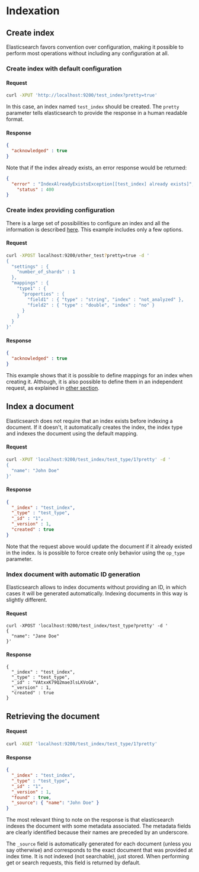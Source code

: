 # Indexation

## Create index

Elasticsearch favors convention over configuration, making it possible to perform most operations without including any configuration at all.

### Create index with default configuration

#### Request

``` bash
curl -XPUT 'http://localhost:9200/test_index?pretty=true'
```

In this case, an index named ```test_index``` should be created. The ```pretty``` parameter tells elasticsearch to provide the response in a human readable format.

#### Response

``` json
{
  "acknowledged" : true
}
```

Note that if the index already exists, an error response would be returned:

``` json
{
  "error" : "IndexAlreadyExistsException[[test_index] already exists]",
    "status" : 400
}
```

### Create index providing configuration

There is a large set of possibilities to configure an index and all the information is described [here](http://www.elasticsearch.org/guide/en/elasticsearch/reference/current/index-modules.html).
This example includes only a few options.

#### Request

``` bash
curl -XPOST localhost:9200/other_test?pretty=true -d '
{
  "settings" : {
    "number_of_shards" : 1
  },
  "mappings" : {
    "type1" : {
      "properties" : {
        "field1" : { "type" : "string", "index" : "not_analyzed" },
        "field2" : { "type" : "double", "index" : "no" }
      }
    }
  }
}'
```

#### Response

``` json
{
  "acknowledged" : true
}
```

This example shows that it is possible to define mappings for an index when creating it.
Although, it is also possible to define them in an independent request, as explained in [other section](mapping.md).


## Index a document

Elasticsearch does not require that an index exists before indexing a document.
If it doesn't, it automatically creates the index, the index type and indexes the document using the default mapping.

#### Request

``` bash
curl -XPUT 'localhost:9200/test_index/test_type/1?pretty' -d '
{
  "name": "John Doe"
}'
```

#### Response

``` json
{
  "_index" : "test_index",
  "_type" : "test_type",
  "_id" : "1",
  "_version" : 1,
  "created" : true
}
```
Note that the request above would update the document if it already existed in the index. Is is possible to force create only behavior using the ```op_type``` parameter.

### Index document with automatic ID generation

Elasticsearch allows to index documents without providing an ID, in which cases it will be generated automatically.
Indexing documents in this way is slightly different.

#### Request

```
curl -XPOST 'localhost:9200/test_index/test_type?pretty' -d '
{
  "name": "Jane Doe"
}'
```

#### Response

```
{
  "_index" : "test_index",
  "_type" : "test_type",
  "_id" : "VAtxxK79Q2mae3lsLKVoGA",
  "_version" : 1,
  "created" : true
}
```


## Retrieving the document

#### Request

``` bash
curl -XGET 'localhost:9200/test_index/test_type/1?pretty'
```

#### Response

``` json
{
  "_index" : "test_index",
  "_type" : "test_type",
  "_id" : "1",
  "_version" : 1,
  "found" : true,
  "_source": { "name": "John Doe" }
}
```

The most relevant thing to note on the response is that elasticsearch indexes the document with some metadata associated.
The metadata fields are clearly identified because their names are preceded by an underscore.

The ```_source``` field is automatically generated for each document (unless you say otherwise) and corresponds to the exact document that was provided at index time.
It is not indexed (not searchable), just stored. When performing get or search requests, this field is returned by default.

